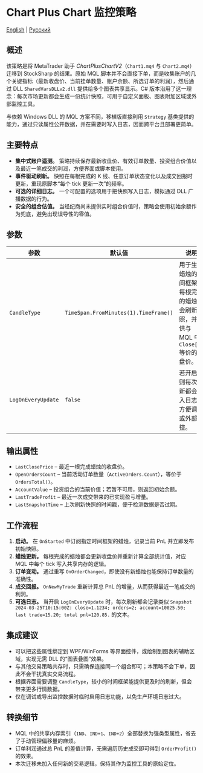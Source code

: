 # Chart Plus Chart 监控策略
[English](README.md) | [Русский](README_ru.md)

## 概述
该策略是将 MetaTrader 助手 *ChartPlusChartV2*（`Chart1.mq4` 与 `Chart2.mq4`）迁移到 StockSharp 的结果。原始 MQL 脚本并不会直接下单，而是收集账户的几个关键指标（最新收盘价、当前挂单数量、账户余额、所选订单的利润），然后通过 DLL `SharedVarsDLLv2.dll` 提供给多个图表共享显示。C# 版本沿用了这一理念：每次市场更新都会生成一份统计快照，可用于自定义面板、图表附加区域或外部监控工具。

与依赖 Windows DLL 的 MQL 方案不同，移植版直接利用 `Strategy` 基类提供的能力，通过只读属性公开数据，并在需要时写入日志，因而跨平台且部署更简单。

## 主要特点
- **集中式账户遥测。** 策略持续保存最新收盘价、有效订单数量、投资组合价值以及最近一笔成交的利润，方便界面或脚本使用。
- **事件驱动刷新。** 快照在每根完成的 K 线、任意订单状态变化以及成交回报时更新，重现原脚本“每个 tick 更新一次”的频率。
- **可选的详细日志。** 一个可配置的选项用于把快照写入日志，模拟通过 DLL 广播数据的行为。
- **安全的组合估值。** 当经纪商尚未提供实时组合价值时，策略会使用初始余额作为兜底，避免出现误导性的零值。

## 参数
| 参数 | 默认值 | 说明 |
|------|--------|------|
| `CandleType` | `TimeSpan.FromMinutes(1).TimeFrame()` | 用于生成蜡烛的时间框架。每根完结的蜡烛都会刷新快照，并提供与 MQL 中 `Close[0]` 等价的收盘价。 |
| `LogOnEveryUpdate` | `false` | 若开启，则每次刷新都会写入日志，方便调试或外部监控。 |

## 输出属性
- `LastClosePrice` – 最近一根完成蜡烛的收盘价。
- `OpenOrdersCount` – 当前活动订单数量（`ActiveOrders.Count`），等价于 `OrdersTotal()`。
- `AccountValue` – 投资组合的当前价值；若暂不可用，则返回初始余额。
- `LastTradeProfit` – 最近一次成交带来的已实现盈亏增量。
- `LastSnapshotTime` – 上次刷新快照的时间戳，便于检测数据是否过期。

## 工作流程
1. **启动。** 在 `OnStarted` 中订阅指定时间框架的蜡烛，记录当前 PnL 并立即发布初始快照。
2. **蜡烛更新。** 每根完成的蜡烛都会更新收盘价并重新计算全部统计值，对应 MQL 中每个 tick 写入共享内存的逻辑。
3. **订单变动。** 通过重写 `OnOrderChanged`，即使没有新蜡烛也能保持订单数量的准确性。
4. **成交回报。** `OnNewMyTrade` 重新计算总 PnL 的增量，从而获得最近一笔成交的利润。
5. **可选日志。** 当开启 `LogOnEveryUpdate` 时，每次刷新都会记录类似 `Snapshot 2024-03-25T10:15:00Z: close=1.1234; orders=2; account=10025.50; last trade=15.20; total pnl=120.85.` 的文本。

## 集成建议
- 可以把这些属性绑定到 WPF/WinForms 等界面控件，或绘制到图表的辅助区域，实现无需 DLL 的“图表叠图”效果。
- 与其他交易策略共存时，只需确保连接同一个组合即可；本策略不会下单，因此不会干扰真实交易流程。
- 根据界面需要调整 `CandleType`，较小的时间框架能提供更及时的刷新，但会带来更多行情数据。
- 仅在调试或导出监控数据时临时启用日志功能，以免生产环境日志过大。

## 转换细节
- MQL 中的共享内存索引（`IND`、`IND+1`、`IND+2`）全部替换为强类型属性，省去了手动管理偏移量的麻烦。
- 订单利润通过总 PnL 的差值计算，无需遍历历史成交即可得到 `OrderProfit()` 的效果。
- 本次迁移未加入任何新的交易逻辑，保持其作为监控工具的原始定位。

